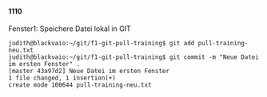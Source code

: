 #### 1110

Fenster1: Speichere Datei lokal in GIT

```
judith@blackvaio:~/git/f1-git-pull-training$ git add pull-training-neu.txt
judith@blackvaio:~/git/f1-git-pull-training$ git commit -m "Neue Datei im ersten Fenster" .
[master 43a97d2] Neue Datei im ersten Fenster
1 file changed, 1 insertion(+)
create mode 100644 pull-training-neu.txt
```

